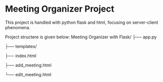 # Meeting Organizer Project

This project is handled with python flask and html, focusing on server-client phenomena. 

Project structere is given below:
Meeting Organizer with Flask/
├── app.py

├── templates/

   ├── index.html
   
   ├── add_meeting.html
   
   └── edit_meeting.html

